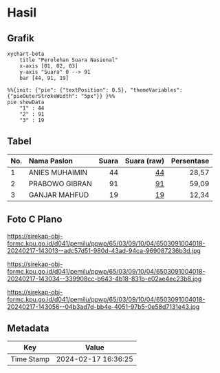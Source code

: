 # Hasil

## Grafik

```mermaid
xychart-beta
    title "Perolehan Suara Nasional"
    x-axis [01, 02, 03]
    y-axis "Suara" 0 --> 91
    bar [44, 91, 19]
```

```mermaid
%%{init: {"pie": {"textPosition": 0.5}, "themeVariables": {"pieOuterStrokeWidth": "5px"}} }%%
pie showData
    "1" : 44
    "2" : 91
    "3" : 19
```

## Tabel

| No. | Nama Paslon    | Suara | Suara (raw) | Persentase |
|:--- |:-------------- | -----:| -----------:| ----------:|
| 1   | ANIES MUHAIMIN | 44    | [44][p-1]   | 28,57      |
| 2   | PRABOWO GIBRAN | 91    | [91][p-2]   | 59,09      |
| 3   | GANJAR MAHFUD  | 19    | [19][p-3]   | 12,34      |


[p-1]: https://github.com/gigit-pemilu/pemilu-2024/blob/main/pilpres/hitung-suara/sub/65-kalimantan-utara/sub/03-nunukan/sub/09-nunukan-selatan/sub/1004-tanjung-harapan/sub/018-tps/sub/paslon-1.txt
[p-2]: https://github.com/gigit-pemilu/pemilu-2024/blob/main/pilpres/hitung-suara/sub/65-kalimantan-utara/sub/03-nunukan/sub/09-nunukan-selatan/sub/1004-tanjung-harapan/sub/018-tps/sub/paslon-2.txt
[p-3]: https://github.com/gigit-pemilu/pemilu-2024/blob/main/pilpres/hitung-suara/sub/65-kalimantan-utara/sub/03-nunukan/sub/09-nunukan-selatan/sub/1004-tanjung-harapan/sub/018-tps/sub/paslon-3.txt

## Foto C Plano

https://sirekap-obj-formc.kpu.go.id/d041/pemilu/ppwp/65/03/09/10/04/6503091004018-20240217-143013--adc57d51-980d-43ad-94ca-969087236b3d.jpg

https://sirekap-obj-formc.kpu.go.id/d041/pemilu/ppwp/65/03/09/10/04/6503091004018-20240217-143034--339908cc-b643-4b18-831b-e02ae4ec23b8.jpg

https://sirekap-obj-formc.kpu.go.id/d041/pemilu/ppwp/65/03/09/10/04/6503091004018-20240217-143056--04b3ad7d-bb4e-4051-97b5-0e58d7131e43.jpg


## Metadata

| Key        | Value               |
| ---------- | ------------------- |
| Time Stamp | 2024-02-17 16:36:25 |



